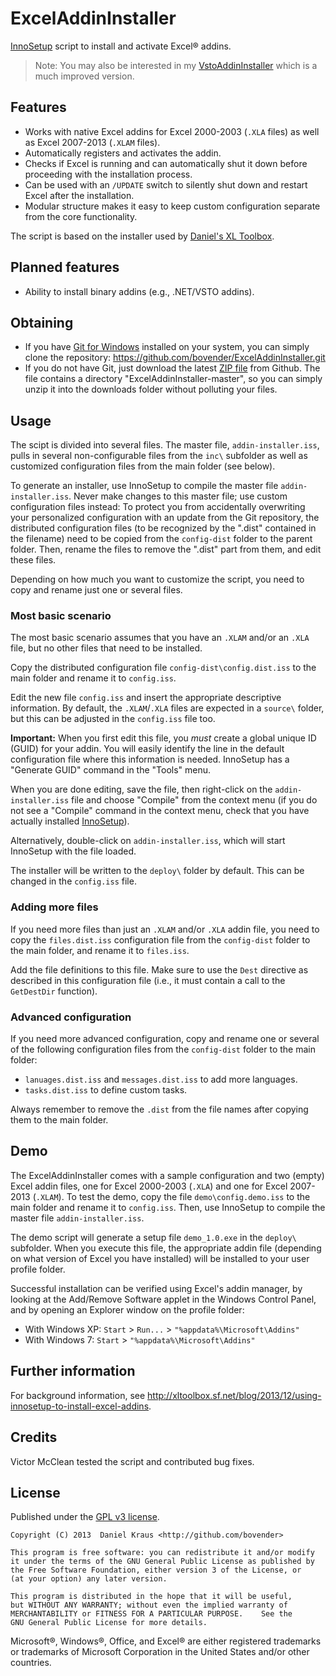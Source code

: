 ExcelAddinInstaller
===================

[InnoSetup][] script to install and activate Excel&reg; addins.

> Note: You may also be interested in my [VstoAddinInstaller][] which 
> is a much improved version.

Features
--------

- Works with native Excel addins for Excel 2000-2003 (`.XLA` files) as well as
  Excel 2007-2013 (`.XLAM` files).
- Automatically registers and activates the addin.
- Checks if Excel is running and can automatically shut it down before
  proceeding with the installation process.
- Can be used with an `/UPDATE` switch to silently shut down and restart Excel
  after the installation.
- Modular structure makes it easy to keep custom configuration separate from
  the core functionality.

The script is based on the installer used by [Daniel's XL Toolbox][].


Planned features
----------------

- Ability to install binary addins (e.g., .NET/VSTO addins).


Obtaining
---------

- If you have [Git for Windows][] installed on your system, you can simply
  clone the repository: <https://github.com/bovender/ExcelAddinInstaller.git>
- If you do not have Git, just download the latest [ZIP file][] from
  Github. The file contains a directory "ExcelAddinInstaller-master",
  so you can simply unzip it into the downloads folder without
  polluting your files.


Usage
-----

The scipt is divided into several files. The master file,
`addin-installer.iss`, pulls in several non-configurable files from
the `inc\` subfolder as well as customized configuration files from
the main folder (see below).

To generate an installer, use InnoSetup to compile the master file
`addin-installer.iss`. Never make changes to this master file; use
custom configuration files instead: To protect you from accidentally
overwriting your personalized configuration with an update from the
Git repository, the distributed configuration files (to be recognized
by the ".dist" contained in the filename) need to be copied from the
`config-dist` folder to the parent folder. Then, rename the files to
remove the ".dist" part from them, and edit these files.

Depending on how much you want to customize the script, you need to
copy and rename just one or several files.


### Most basic scenario ###

The most basic scenario assumes that you have an `.XLAM` and/or an
`.XLA` file, but no other files that need to be installed.

Copy the distributed configuration file `config-dist\config.dist.iss`
to the main folder and rename it to `config.iss`.

Edit the new file `config.iss` and insert the appropriate descriptive
information. By default, the `.XLAM`/`.XLA` files are expected in a
`source\` folder, but this can be adjusted in the `config.iss` file
too.

__Important:__ When you first edit this file, you *must* create a
global unique ID (GUID) for your addin. You will easily identify the
line in the default configuration file where this information is
needed.  InnoSetup has a "Generate GUID" command in the "Tools" menu.

When you are done editing, save the file, then right-click on the
`addin-installer.iss` file and choose "Compile" from the context menu
(if you do not see a "Compile" command in the context menu, check that
you have actually installed [InnoSetup]).

Alternatively, double-click on `addin-installer.iss`, which will start
InnoSetup with the file loaded.

The installer will be written to the `deploy\` folder by default. This
can be changed in the `config.iss` file.


### Adding more files ###

If you need more files than just an `.XLAM` and/or `.XLA` addin file,
you need to copy the `files.dist.iss` configuration file from the
`config-dist` folder to the main folder, and rename it to `files.iss`.

Add the file definitions to this file. Make sure to use the `Dest`
directive as described in this configuration file (i.e., it must
contain a call to the `GetDestDir` function).


### Advanced configuration ###

If you need more advanced configuration, copy and rename one or
several of the following configuration files from the `config-dist`
folder to the main folder:
- `lanuages.dist.iss` and `messages.dist.iss` to add more languages.
- `tasks.dist.iss` to define custom tasks.

Always remember to remove the `.dist` from the file names after
copying them to the main folder.


Demo
----

The ExcelAddinInstaller comes with a sample configuration and two
(empty) Excel addin files, one for Excel 2000-2003 (`.XLA`) and one
for Excel 2007-2013 (`.XLAM`). To test the demo, copy the file
`demo\config.demo.iss` to the main folder and rename it to
`config.iss`. Then, use InnoSetup to compile the master file
`addin-installer.iss`.

The demo script will generate a setup file `demo_1.0.exe` in the
`deploy\` subfolder. When you execute this file, the appropriate addin
file (depending on what version of Excel you have installed) will be
installed to your user profile folder.

Successful installation can be verified using Excel's addin manager,
by looking at the Add/Remove Software applet in the Windows Control
Panel, and by opening an Explorer window on the profile folder:

- With Windows XP: `Start` > `Run...` >  `"%appdata%\Microsoft\Addins"`
- With Windows 7: `Start` > `"%appdata%\Microsoft\Addins"`


Further information
-------------------

For background information, see
<http://xltoolbox.sf.net/blog/2013/12/using-innosetup-to-install-excel-addins>.


Credits
-------

Victor McClean tested the script and contributed bug fixes.


License
-------

Published under the [GPL v3 license](LICENSE).

	Copyright (C) 2013  Daniel Kraus <http://github.com/bovender>

	This program is free software: you can redistribute it and/or modify
	it under the terms of the GNU General Public License as published by
	the Free Software Foundation, either version 3 of the License, or
	(at your option) any later version.

	This program is distributed in the hope that it will be useful,
	but WITHOUT ANY WARRANTY; without even the implied warranty of
	MERCHANTABILITY or FITNESS FOR A PARTICULAR PURPOSE.	See the
	GNU General Public License for more details.

Microsoft®, Windows®, Office, and Excel® are either registered
trademarks or trademarks of Microsoft Corporation in the United States
and/or other countries.


[InnoSetup]: http://www.jrsoftware.org/isinfo.php
[Daniel's XL Toolbox]: http://xltoolbox.sf.net
[ZIP file]: https://github.com/bovender/ExcelAddinInstaller/archive/master.zip
[Git for Windows]: http://git-scm.com/downloads
[VstoAddinInstaller]: https://github.com/bovender/VstoAddinInstaller

<!-- vim: set tw=70 ts=4 :-->

